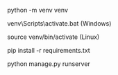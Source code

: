 
python -m venv venv

venv\Scripts\activate.bat (Windows)

source venv/bin/activate (Linux)

pip install -r requirements.txt

python manage.py runserver
